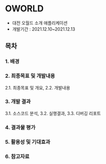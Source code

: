 # OWORLD
- 대전 오월드 소개 애플리케이션
- 개발기간 : 2021.12.10~2021.12.13

## 목차
### 1. 배경

### 2. 최종목표 및 개발내용
2.1. 최종목표 및 개요,
2.2. 개발내용

### 3. 개발 결과
3.1. 소스코드 분석,
3.2. 실행결과,
3.3. 디버깅 리포트

### 4. 결과물 평가

### 5. 활용성 및 기대효과

### 6. 참고자료

